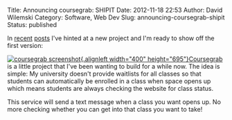 Title: Announcing coursegrab: SHIPIT
Date: 2012-11-18 22:53
Author: David Wilemski
Category: Software, Web Dev
Slug: announcing-coursegrab-shipit
Status: published

In
[recent](http://davidwilemski.com/blog/2012/11/project-lul/ "Project Lul")
[posts](http://davidwilemski.com/blog/2012/10/redis/ "Redis") I\'ve
hinted at a new project and I\'m ready to show off the first version:

[![coursegrab
screenshot](http://coursegrab.com/static/screen1.png "coursegrab screenshot"){.alignleft
width="400"
height="695"}](http://coursegrab.com)[Coursegrab](http://coursegrab.com)
is a little project that I\'ve been wanting to build for a while now.
The idea is simple: My university doesn\'t provide waitlists for all
classes so that students can automatically be enrolled in a class when
space opens up which means students are always checking the website for
class status.

This service will send a text message when a class you want opens up. No
more checking whether you can get into that class you want to take!
